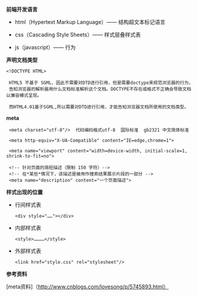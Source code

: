 
**前端开发语言**

* html（Hypertext Markup Language）—— 结构超文本标记语言

* css（Cascading Style Sheets）—— 样式层叠样式表

* js（javascript）—— 行为


**声明文档类型**

    <!DOCTYPE HTML>
    
     HTML5 不基于 SGML，因此不需要对DTD进行引用，但是需要doctype来规范浏览器的行为，
     告知浏览器的解析器用什么文档标准解析这个文档。DOCTYPE不存在或格式不正确会导致文档以兼容模式呈现。

     而HTML4.01基于SGML,所以需要对DTD进行引用，才能告知浏览器文档所使用的文档类型。


**meta**

     <meta charset="utf-8"/>  代码编码格式utf-8  国际标准  gb2321 中文简体标准
     
     <meta http-equiv="X-UA-Compatible" content="IE=edge,chrome=1">
     
     <meta name="viewport" content="width=device-width, initial-scale=1, shrink-to-fit=no">
     
     <!-- 针对页面的简短描述（限制 150 字符）-->
     <!-- 在*某些*情况下，该描述是被用作搜索结果展示片段的一部分 -->
     <meta name="description" content="一个页面描述">



**样式出现的位置**

* 行间样式表

      <div style="……"></div>

* 内部样式表

      <style>…………</style>

* 外部样式表

      <link href="style.css" rel="stylesheet"/>




**参考资料**

[meta资料]（http://www.cnblogs.com/lovesong/p/5745893.html）
